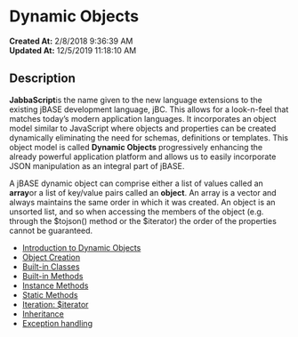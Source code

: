 # Dynamic Objects

**Created At:** 2/8/2018 9:36:39 AM  
**Updated At:** 12/5/2019 11:18:10 AM  


## Description

**JabbaScript**is the name given to the new language extensions to the existing jBASE development language, jBC. This allows for a look-n-feel that matches today’s modern application languages. It incorporates an object model similar to JavaScript where objects and properties can be created dynamically eliminating the need for schemas, definitions or templates. This object model is called **Dynamic Objects** progressively enhancing the already powerful application platform and allows us to easily incorporate JSON manipulation as an integral part of jBASE.

A jBASE dynamic object can comprise either a list of values called an **array**or a list of key/value pairs called an **object**. An array is a vector and always maintains the same order in which it was created. An object is an unsorted list, and so when accessing the members of the object (e.g. through the $tojson() method or the $iterator) the order of the properties cannot be guaranteed.

- [Introduction to Dynamic Objects](dynamic-objects-tour)
- [Object Creation](dynamic-objects-object-creation)
- [Built-in Classes](dynamic-objects-built-in-classes)
- [Built-in Methods](dynamic-objects-built-in-methods)
- [Instance Methods](dynamic-objects-instance-methods)
- [Static Methods](dynamic-objects-static-methods)
- [Iteration: $iterator](iteration-iterator)
- [Inheritance](dynamic-objects-inheritance)
- [Exception handling](exceptions-try-catch-throw-setcatch)

